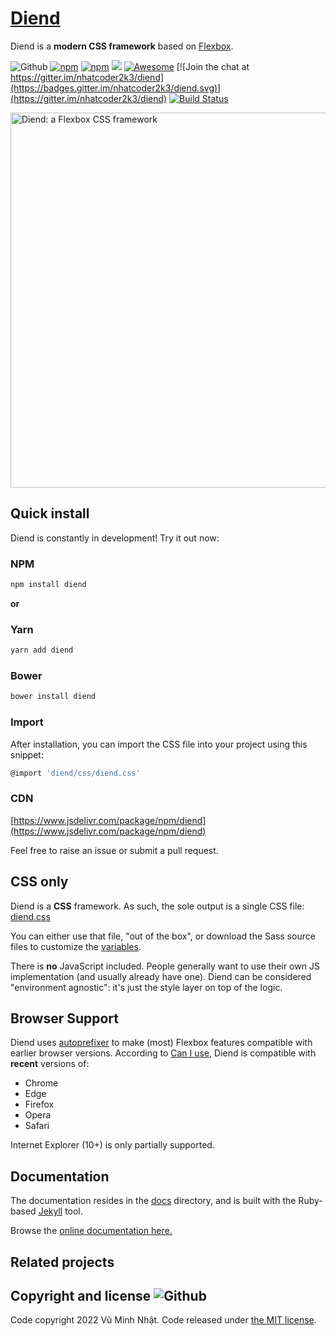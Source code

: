 # [Diend](https://diend.vuminhnhat.xyz)

Diend is a **modern CSS framework** based on [Flexbox](https://developer.mozilla.org/en-US/docs/Web/CSS/CSS_Flexible_Box_Layout/Using_CSS_flexible_boxes).

![Github](https://img.shields.io/github/v/release/nhatcoder2k3/diend?logo=Diend)
[![npm](https://img.shields.io/npm/v/diend.svg)][npm-link]
[![npm](https://img.shields.io/npm/dm/diend.svg)][npm-link]
[![](https://data.jsdelivr.com/v1/package/npm/diend/badge)](https://www.jsdelivr.com/package/npm/diend)
[![Awesome][awesome-badge]][awesome-link]
[![Join the chat at https://gitter.im/nhatcoder2k3/diend](https://badges.gitter.im/nhatcoder2k3/diend.svg)](https://gitter.im/nhatcoder2k3/diend)
[![Build Status](https://travis-ci.org/nhatcoder2k3/diend.svg?branch=master)](https://travis-ci.org/nhatcoder2k3/diend)

<a href="https://diend.vuminhnhat.xyz"><img src="https://raw.githubusercontent.com/nhatcoder2k3/diend/master/docs/images/diend-banner.png" alt="Diend: a Flexbox CSS framework" style="max-width:100%;" width="600"></a>

## Quick install

Diend is constantly in development! Try it out now:

### NPM

```sh
npm install diend
```

**or**

### Yarn

```sh
yarn add diend
```

### Bower

```sh
bower install diend
```

### Import

After installation, you can import the CSS file into your project using this snippet:

```sh
@import 'diend/css/diend.css'
```

### CDN

[https://www.jsdelivr.com/package/npm/diend](https://www.jsdelivr.com/package/npm/diend)

Feel free to raise an issue or submit a pull request.

## CSS only

Diend is a **CSS** framework. As such, the sole output is a single CSS file: [diend.css](https://github.com/nhatcoder2k3/diend/blob/master/css/diend.css)

You can either use that file, "out of the box", or download the Sass source files to customize the [variables](https://diend.vuminhnhat.xyz/documentation/overview/variables/).

There is **no** JavaScript included. People generally want to use their own JS implementation (and usually already have one). Diend can be considered "environment agnostic": it's just the style layer on top of the logic.

## Browser Support

Diend uses [autoprefixer](https://github.com/postcss/autoprefixer) to make (most) Flexbox features compatible with earlier browser versions. According to [Can I use](https://caniuse.com/#feat=flexbox), Diend is compatible with **recent** versions of:

- Chrome
- Edge
- Firefox
- Opera
- Safari

Internet Explorer (10+) is only partially supported.

## Documentation

The documentation resides in the [docs](docs) directory, and is built with the Ruby-based [Jekyll](https://jekyllrb.com/) tool.

Browse the [online documentation here.](https://diend.vuminhnhat.xyz/documentation/overview/start/)

## Related projects


## Copyright and license ![Github](https://img.shields.io/github/license/nhatcoder2k3/diend?logo=Github)

Code copyright 2022 Vũ Minh Nhật. Code released under [the MIT license](https://github.com/nhatcoder2k3/diend/blob/master/LICENSE).

[npm-link]: https://www.npmjs.com/package/diend
[awesome-link]: https://github.com/awesome-css-group/awesome-css
[awesome-badge]: https://cdn.rawgit.com/sindresorhus/awesome/d7305f38d29fed78fa85652e3a63e154dd8e8829/media/badge.svg
